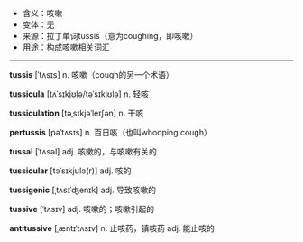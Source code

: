 - <span class="definition">含义：咳嗽</span>
- <span class="definition">变体：无</span>
- <span class="definition">来源：拉丁单词tussis（意为coughing，即咳嗽）</span>
- <span class="definition">用途：构成咳嗽相关词汇</span>


---


<span class="vocabulary">**tussis**</span> [ˈtʌsɪs] n. 咳嗽（cough的另一个术语）

<span class="vocabulary">**tussicula**</span> [tʌˈsɪkjʊlə/tәˈsɪkjʊlə] n. 轻咳

<span class="vocabulary">**tussiculation**</span> [təˌsɪkjəˈleɪʃən] n. 干咳

<span class="vocabulary">**pertussis**</span> [pəˈtʌsɪs] n. 百日咳（也叫whooping cough）

<span class="vocabulary">**tussal**</span> [ˈtʌsəl] adj. 咳嗽的，与咳嗽有关的

<span class="vocabulary">**tussicular**</span> [təˈsɪkjʊlə(r)] adj. 咳的

<span class="vocabulary">**tussigenic**</span> [ˌtʌsɪˈʤenɪk] adj. 导致咳嗽的

<span class="vocabulary">**tussive**</span> [ˈtʌsɪv] adj. 咳嗽的；咳嗽引起的

<span class="vocabulary">**antitussive**</span> [ˌæntɪˈtʌsɪv] n. 止咳药，镇咳药 adj. 能止咳的





